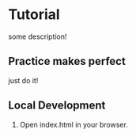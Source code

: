 # Tutorial

some description!

## Practice makes perfect

just do it!

## Local Development

1. Open index.html in your browser.
